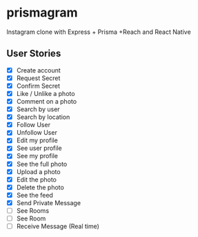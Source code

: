 # prismagram

Instagram clone with Express + Prisma +Reach and React Native

## User Stories

- [x] Create account
- [x] Request Secret
- [x] Confirm Secret
- [x] Like / Unlike a photo
- [x] Comment on a photo
- [x] Search by user
- [x] Search by location
- [x] Follow User
- [x] Unfollow User
- [x] Edit my profile
- [x] See user profile
- [x] See my profile
- [x] See the full photo
- [x] Upload a photo
- [x] Edit the photo
- [x] Delete the photo
- [x] See the feed
- [x] Send Private Message
- [ ] See Rooms
- [ ] See Room
- [ ] Receive Message (Real time)
